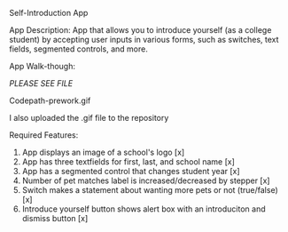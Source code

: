 Self-Introduction App

App Description:
App that allows you to introduce yourself (as a college student) by accepting user inputs in various forms, such as switches, text fields, segmented controls, and more.

App Walk-though:

*PLEASE SEE FILE*

Codepath-prework.gif

I also uploaded the .gif file to the repository

Required Features:
1. App displays an image of a school's logo [x]
2. App has three textfields for first, last, and school name [x]
3. App has a segmented control that changes student year [x]
4. Number of pet matches label is increased/decreased by stepper [x]
5. Switch makes a statement about wanting more pets or not (true/false) [x]
6. Introduce yourself button shows alert box with an introduciton and dismiss button [x]
